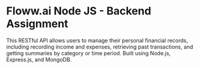 # Floww.ai Node JS - Backend Assignment

This RESTful API allows users to manage their personal financial records, including recording income and expenses, retrieving past transactions, and getting summaries by category or time period. Built using Node.js, Express.js, and MongoDB.
